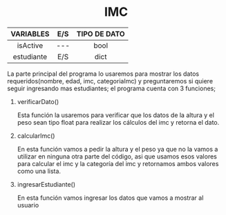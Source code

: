  # <center> IMC </center>

| VARIABLES  | E/S  | TIPO DE DATO |
| :--------: | :--: | :----------: |
|  isActive  | ---  |     bool     |
| estudiante | E/S  |     dict     |

La parte principal del programa lo usaremos para mostrar los datos requeridos(nombre, edad, imc, categoriaImc) y preguntaremos si quiere seguir ingresando mas estudiantes; el programa cuenta con 3 funciones;

1. verificarDato()

   Esta función la usaremos para verificar que los datos de la altura y el peso sean tipo float para realizar los cálculos del imc y retorna el dato.

2. calcularImc()

   En esta función vamos a pedir la altura y el peso ya que no la vamos a utilizar en ninguna otra parte del código, asi que usamos esos valores para calcular el imc y la categoría del imc y retornamos ambos valores como una lista.

3. ingresarEstudiante()

   En esta función vamos ingresar los datos que vamos a mostrar al usuario